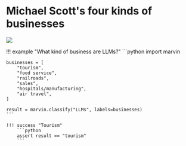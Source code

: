 # Michael Scott's four kinds of businesses

![](michael_scott.jpg)


!!! example "What kind of business are LLMs?"
    ```python
    import marvin

    businesses = [
        "tourism",
        "food service",
        "railroads",
        "sales",
        "hospitals/manufacturing",
        "air travel",
    ]

    result = marvin.classify("LLMs", labels=businesses)
    ```

    !!! success "Tourism"
        ```python
        assert result == "tourism"
        ```